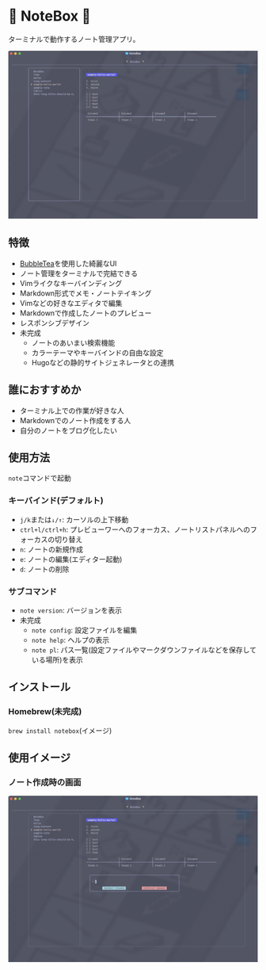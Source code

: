 # 📓 NoteBox 📓

ターミナルで動作するノート管理アプリ。

![](/assets/overview.png)

## 特徴

- [BubbleTea](https://github.com/charmbracelet/bubbletea)を使用した綺麗なUI
- ノート管理をターミナルで完結できる
- Vimライクなキーバインディング
- Markdown形式でメモ・ノートテイキング
- Vimなどの好きなエディタで編集
- Markdownで作成したノートのプレビュー
- レスポンシブデザイン
- 未完成
  - ノートのあいまい検索機能
  - カラーテーマやキーバインドの自由な設定
  - Hugoなどの静的サイトジェネレータとの連携

## 誰におすすめか

- ターミナル上での作業が好きな人
- Markdownでのノート作成をする人
- 自分のノートをブログ化したい

## 使用方法

`note`コマンドで起動

### キーバインド(デフォルト)

- `j/k`または`↓/↑`: カーソルの上下移動
- `ctrl+l/ctrl+h`: プレビューワーへのフォーカス、ノートリストパネルへのフォーカスの切り替え
- `n`: ノートの新規作成
- `e`: ノートの編集(エディター起動)
- `d`: ノートの削除

### サブコマンド

- `note version`: バージョンを表示
- 未完成
  - `note config`: 設定ファイルを編集
  - `note help`: ヘルプの表示
  - `note pl`: パス一覧(設定ファイルやマークダウンファイルなどを保存している場所)を表示

## インストール

### Homebrew(未完成)

`brew install notebox`(イメージ)

## 使用イメージ

### ノート作成時の画面

![](/assets/create-view.png)
